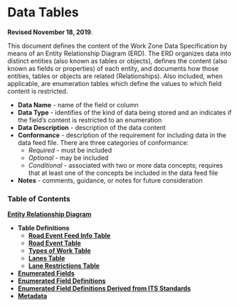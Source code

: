 # **Data Tables**
**Revised November 18, 2019**.

This document defines the content of the Work Zone Data Specification by means of an Entity Relationship Diagram (ERD). The ERD organizes data into distinct entities (also known as tables or objects), defines the content (also known as fields or properties) of each entity, and documents how those entities, tables or objects are related (Relationships).  Also included, when applicable, are enumeration tables which define the values to which field content is restricted.
- **Data Name** - name of the field or column 
- **Data Type** - identifies of the kind of data being stored and an indicates if the field’s content is restricted to an enumeration
- **Data Description** - description of the data content
- **Conformance** - description of the requirement for including data in the data feed file. There are three categories of conformance:
    - *Required* - must be included
    - *Optional* - may be included
    - *Conditional* - associated with two or more data concepts; requires that at least one of the concepts be included in the data feed file
- **Notes** - comments, guidance, or notes for future consideration

### Table of Contents
[**Entity Relationship Diagram**](/data-tables/road_event_erd.png)
- **Table Definitions**
    - [**Road Event Feed Info Table**](/data-tables/road_event_feed_info.md)
    - [**Road Event Table**](/data-tables/road_events.md)
    - [**Types of Work Table**](/data-table/types_of_work.md)
    - [**Lanes Table**](/data-tables/lanes.md)
    - [**Lane Restrictions Table**](/data-tables/lane_restrictions.md)
- [**Enumerated Fields**](/data-tables/enumerated-fields.md) 
- [**Enumerated Field Definitions**](/data-tables/enumerated-field-definitions.md) 
- [**Enumerated Field Definitions Derived from ITS Standards**](/data-tables/enumerated-field-definitions-derived-from-its-standards.md)
- [**Metadata**](https://github.com/usdot-jpo-ode/jpo-wzdx/blob/master/data-tables/metadata.md) 



